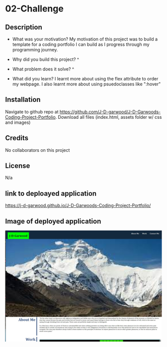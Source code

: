 # 02-Challenge

## Description
- What was your motivation?
My motivation of this project was to build a template for a coding portfolio I can build as I progress through my programming journey.

- Why did you build this project? 
^

- What problem does it solve?
^

- What did you learn?
I learnt more about using the flex attribute to order my webpage. I also learnt more about using psuedoclasses like ":hover"

## Installation

Navigate to github repo at https://github.com/J-D-garwood/J-D-Garwoods-Coding-Project-Portfolio. Download all files (index.html, assets folder w/ css and images)

## Credits

No collaborators on this project

## License

N/a
## link to deploayed application
https://j-d-garwood.github.io/J-D-Garwoods-Coding-Project-Portfolio/

## Image of deployed application

![webpage screenshot](./assets/images/deployedscreenshot.jpg)